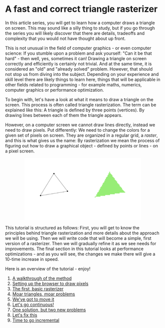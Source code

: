 # A fast and correct triangle rasterizer

In this article series, you will get to learn how a computer draws a triangle on screen. This may sound like a silly thing to study, but if you go through the series you will likely discover that there are details, tradeoffs and complexity that you would not have thought about up front.

This is not unusual in the field of computer graphics - or even computer science: If you stumble upon a problem and ask yourself: "Can it be that hard" - then well, yes, sometimes it can! Drawing a triangle on screen correctly and efficiently is certainly not trivial. And at the same time, it is considered an "old" and "already solved" problem. However, that should not stop us from diving into the subject. Depending on your experience and skill level there are likely things to learn here, things that will be applicable in other fields related to programming - for example maths, numerics, computer graphics or performance optimization.

To begin with, let's have a look at what it means to draw a triangle on the screen. This process is often called triangle rasterization. The term can be explained like this: A triangle is defined by three points (vertices). By drawing lines between each of them the triangle appears.

However, on a computer screen we cannot draw lines directly, instead we need to draw pixels. Put differently: We need to change the colors for a given set of pixels on screen. They are organized in a regular grid, a _raster_, and this is what gives us the name: By rasterization we mean the process of figuring out how to draw a graphical object - defined by points or lines - on a pixel screen.

<p align="center">
<img src="images/0-rasterization.png" width="75%">
</p>

This tutorial is structured as follows: First, you will get to know the principles behind triangle rasterization and more details about the approach we will be using. Then we will write code that will become a simple, first version of a rasterizer. Then we will gradually refine it as we see needs for improvements. The final section in this tutorial looks at performance optimizations - and as you will see, the changes we make there will give a 10-time increase in speed.

Here is an overview of the tutorial - enjoy!

1. [A walkthrough of the method](https://github.com/kristoffer-dyrkorn/software-renderer/tree/main/tutorial/1#readme)
2. [Setting up the browser to draw pixels](https://github.com/kristoffer-dyrkorn/software-renderer/tree/main/tutorial/1#readme)
3. [The first, basic rasterizer](https://github.com/kristoffer-dyrkorn/software-renderer/tree/main/tutorial/1#readme)
4. [Moar triangles, moar problems](https://github.com/kristoffer-dyrkorn/software-renderer/tree/main/tutorial/1#readme)
5. [We've got to move it](https://github.com/kristoffer-dyrkorn/software-renderer/tree/main/tutorial/1#readme)
6. [Let's go continuous!](https://github.com/kristoffer-dyrkorn/software-renderer/tree/main/tutorial/1#readme)
7. [One solution, but two new problems](https://github.com/kristoffer-dyrkorn/software-renderer/tree/main/tutorial/1#readme)
8. [Let's fix this](https://github.com/kristoffer-dyrkorn/software-renderer/tree/main/tutorial/1#readme)
9. [Time to go incremental](https://github.com/kristoffer-dyrkorn/software-renderer/tree/main/tutorial/1#readme)
